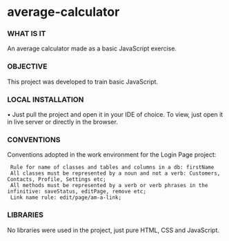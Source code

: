 # average-calculator

### WHAT IS IT

An average calculator made as a basic JavaScript exercise.

### OBJECTIVE

This project was developed to train basic JavaScript.

### LOCAL INSTALLATION

• Just pull the project and open it in your IDE of choice. To view, just open it in live server or directly in the browser.

### CONVENTIONS

Conventions adopted in the work environment for the Login Page project:

     Rule for name of classes and tables and columns in a db: firstName
     All classes must be represented by a noun and not a verb: Customers, Contacts, Profile, Settings etc;
     All methods must be represented by a verb or verb phrases in the infinitive: saveStatus, editPage, remove etc;
     Link name rule: edit/page/am-a-link;

### LIBRARIES

No libraries were used in the project, just pure HTML, CSS and JavaScript.

